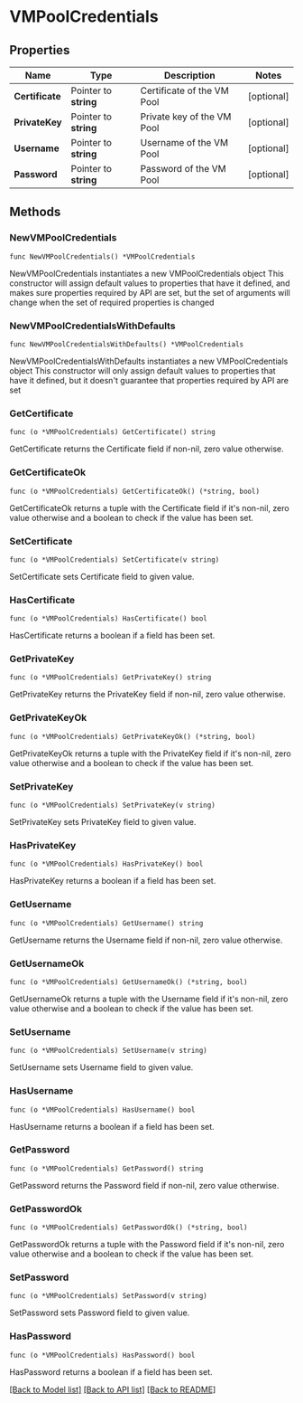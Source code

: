 # VMPoolCredentials

## Properties

Name | Type | Description | Notes
------------ | ------------- | ------------- | -------------
**Certificate** | Pointer to **string** | Certificate of the VM Pool | [optional] 
**PrivateKey** | Pointer to **string** | Private key of the VM Pool | [optional] 
**Username** | Pointer to **string** | Username of the VM Pool | [optional] 
**Password** | Pointer to **string** | Password of the VM Pool | [optional] 

## Methods

### NewVMPoolCredentials

`func NewVMPoolCredentials() *VMPoolCredentials`

NewVMPoolCredentials instantiates a new VMPoolCredentials object
This constructor will assign default values to properties that have it defined,
and makes sure properties required by API are set, but the set of arguments
will change when the set of required properties is changed

### NewVMPoolCredentialsWithDefaults

`func NewVMPoolCredentialsWithDefaults() *VMPoolCredentials`

NewVMPoolCredentialsWithDefaults instantiates a new VMPoolCredentials object
This constructor will only assign default values to properties that have it defined,
but it doesn't guarantee that properties required by API are set

### GetCertificate

`func (o *VMPoolCredentials) GetCertificate() string`

GetCertificate returns the Certificate field if non-nil, zero value otherwise.

### GetCertificateOk

`func (o *VMPoolCredentials) GetCertificateOk() (*string, bool)`

GetCertificateOk returns a tuple with the Certificate field if it's non-nil, zero value otherwise
and a boolean to check if the value has been set.

### SetCertificate

`func (o *VMPoolCredentials) SetCertificate(v string)`

SetCertificate sets Certificate field to given value.

### HasCertificate

`func (o *VMPoolCredentials) HasCertificate() bool`

HasCertificate returns a boolean if a field has been set.

### GetPrivateKey

`func (o *VMPoolCredentials) GetPrivateKey() string`

GetPrivateKey returns the PrivateKey field if non-nil, zero value otherwise.

### GetPrivateKeyOk

`func (o *VMPoolCredentials) GetPrivateKeyOk() (*string, bool)`

GetPrivateKeyOk returns a tuple with the PrivateKey field if it's non-nil, zero value otherwise
and a boolean to check if the value has been set.

### SetPrivateKey

`func (o *VMPoolCredentials) SetPrivateKey(v string)`

SetPrivateKey sets PrivateKey field to given value.

### HasPrivateKey

`func (o *VMPoolCredentials) HasPrivateKey() bool`

HasPrivateKey returns a boolean if a field has been set.

### GetUsername

`func (o *VMPoolCredentials) GetUsername() string`

GetUsername returns the Username field if non-nil, zero value otherwise.

### GetUsernameOk

`func (o *VMPoolCredentials) GetUsernameOk() (*string, bool)`

GetUsernameOk returns a tuple with the Username field if it's non-nil, zero value otherwise
and a boolean to check if the value has been set.

### SetUsername

`func (o *VMPoolCredentials) SetUsername(v string)`

SetUsername sets Username field to given value.

### HasUsername

`func (o *VMPoolCredentials) HasUsername() bool`

HasUsername returns a boolean if a field has been set.

### GetPassword

`func (o *VMPoolCredentials) GetPassword() string`

GetPassword returns the Password field if non-nil, zero value otherwise.

### GetPasswordOk

`func (o *VMPoolCredentials) GetPasswordOk() (*string, bool)`

GetPasswordOk returns a tuple with the Password field if it's non-nil, zero value otherwise
and a boolean to check if the value has been set.

### SetPassword

`func (o *VMPoolCredentials) SetPassword(v string)`

SetPassword sets Password field to given value.

### HasPassword

`func (o *VMPoolCredentials) HasPassword() bool`

HasPassword returns a boolean if a field has been set.


[[Back to Model list]](../README.md#documentation-for-models) [[Back to API list]](../README.md#documentation-for-api-endpoints) [[Back to README]](../README.md)


